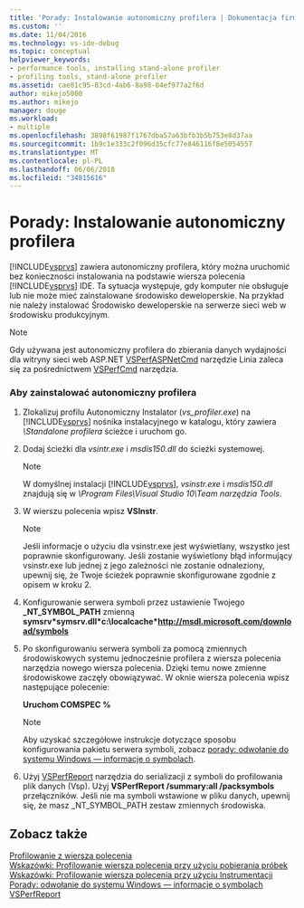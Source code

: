 ```yaml
---
title: 'Porady: Instalowanie autonomiczny profilera | Dokumentacja firmy Microsoft'
ms.custom: ''
ms.date: 11/04/2016
ms.technology: vs-ide-debug
ms.topic: conceptual
helpviewer_keywords:
- performance tools, installing stand-alone profiler
- profiling tools, stand-alone profiler
ms.assetid: cae81c95-83cd-4ab6-8a98-84ef977a2f6d
author: mikejo5000
ms.author: mikejo
manager: douge
ms.workload:
- multiple
ms.openlocfilehash: 3898f61987f1767dba57a63bfb3b5b753e8d37aa
ms.sourcegitcommit: 1b9c1e333c2f096d35cfc77e846116f8e5054557
ms.translationtype: MT
ms.contentlocale: pl-PL
ms.lasthandoff: 06/06/2018
ms.locfileid: "34815616"
---
```

# <a name="how-to-install-the-stand-alone-profiler"></a>Porady: Instalowanie autonomiczny profilera
[!INCLUDE[vsprvs](../code-quality/includes/vsprvs_md.md)] zawiera autonomiczny profilera, który można uruchomić bez konieczności instalowania na podstawie wiersza polecenia [!INCLUDE[vsprvs](../code-quality/includes/vsprvs_md.md)] IDE. Ta sytuacja występuje, gdy komputer nie obsługuje lub nie może mieć zainstalowane środowisko deweloperskie. Na przykład nie należy instalować Środowisko deweloperskie na serwerze sieci web w środowisku produkcyjnym.  
  
> [!NOTE]
>  Gdy używana jest autonomiczny profilera do zbierania danych wydajności dla witryny sieci web ASP.NET [VSPerfASPNetCmd](../profiling/vsperfaspnetcmd.md) narzędzie Linia zaleca się za pośrednictwem [VSPerfCmd](../profiling/vsperfcmd.md) narzędzia.  
  
### <a name="to-install-the-stand-alone-profiler"></a>Aby zainstalować autonomiczny profilera  
  
1.  Zlokalizuj profilu Autonomiczny Instalator (*vs_profiler.exe*) na [!INCLUDE[vsprvs](../code-quality/includes/vsprvs_md.md)] nośnika instalacyjnego w katalogu, który zawiera *\Standalone profilera* ścieżce i uruchom go.  
  
2.  Dodaj ścieżki dla *vsintr.exe* i *msdis150.dll* do ścieżki systemowej.  
  
    > [!NOTE]
    >  W domyślnej instalacji [!INCLUDE[vsprvs](../code-quality/includes/vsprvs_md.md)], *vsinstr.exe* i *msdis150.dll* znajdują się w *\Program Files\Visual Studio 10\Team narzędzia Tools*.  
  
3.  W wierszu polecenia wpisz **VSInstr**.  
  
    > [!NOTE]
    >  Jeśli informacje o użyciu dla vsinstr.exe jest wyświetlany, wszystko jest poprawnie skonfigurowany. Jeśli zostanie wyświetlony błąd informujący vsinstr.exe lub jednej z jego zależności nie zostanie odnaleziony, upewnij się, że Twoje ścieżek poprawnie skonfigurowane zgodnie z opisem w kroku 2.  
  
4.  Konfigurowanie serwera symboli przez ustawienie Twojego **_NT_SYMBOL_PATH** zmienną **symsrv\*symsrv.dll\*c:\localcache\*http://msdl.microsoft.com/download/symbols**  
  
5.  Po skonfigurowaniu serwera symboli za pomocą zmiennych środowiskowych systemu jednocześnie profilera z wiersza polecenia narzędzia nowego wiersza polecenia. Dzięki temu nowe zmienne środowiskowe zaczęły obowiązywać. W oknie wiersza polecenia wpisz następujące polecenie:  
  
     **Uruchom COMSPEC %**  
  
    > [!NOTE]
    >  Aby uzyskać szczegółowe instrukcje dotyczące sposobu konfigurowania pakietu serwera symboli, zobacz [porady: odwołanie do systemu Windows — informacje o symbolach](../profiling/how-to-reference-windows-symbol-information.md).  
  
6.  Użyj [VSPerfReport](../profiling/vsperfreport.md) narzędzia do serializacji z symboli do profilowania plik danych (Vsp). Użyj **VSPerfReport /summary:all /packsymbols** przełączników. Jeśli nie ma symboli wstawione w pliku danych, upewnij się, że masz _NT_SYMBOL_PATH zestaw zmiennych środowiska.  
  
## <a name="see-also"></a>Zobacz także  
 [Profilowanie z wiersza polecenia](../profiling/using-the-profiling-tools-from-the-command-line.md)   
 [Wskazówki: Profilowanie wiersza polecenia przy użyciu pobierania próbek](../profiling/walkthrough-command-line-profiling-using-sampling.md)   
 [Wskazówki: Profilowanie wiersza polecenia przy użyciu Instrumentacji](../profiling/walkthrough-command-line-profiling-using-instrumentation.md)   
 [Porady: odwołanie do systemu Windows — informacje o symbolach](../profiling/how-to-reference-windows-symbol-information.md)   
 [VSPerfReport](../profiling/vsperfreport.md)
